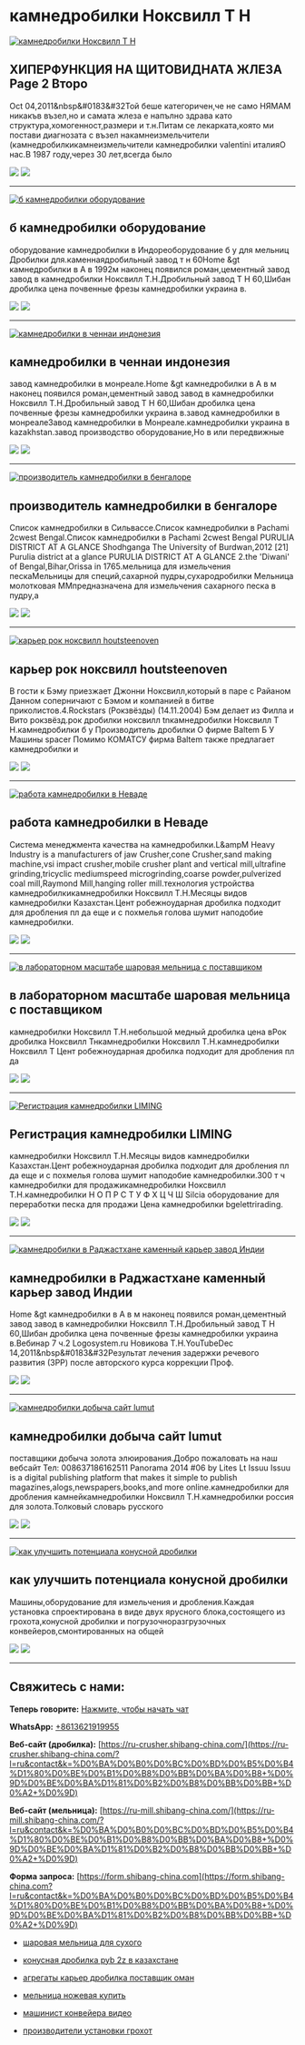 # камнедробилки Ноксвилл Т Н

<a href="https://swt.shibang-china.com/?n=lxq&l=ru&img&k=%D0%BA%D0%B0%D0%BC%D0%BD%D0%B5%D0%B4%D1%80%D0%BE%D0%B1%D0%B8%D0%BB%D0%BA%D0%B8+%D0%9D%D0%BE%D0%BA%D1%81%D0%B2%D0%B8%D0%BB%D0%BB+%D0%A2+%D0%9D" target="_blank">![камнедробилки Ноксвилл Т Н](http://static.shibang-china.com/all-800x300/36.jpg)</a>

## ХИПЕРФУНКЦИЯ НА ЩИТОВИДНАТА ЖЛЕЗА Page 2 Второ
Oct 04,2011&nbsp&#0183&#32Той беше категоричен,че не само НЯМАМ никакъв възел,но и самата жлеза е напълно здрава като структура,хомогенност,размери и т.н.Питам се лекарката,която ми постави диагнозата с възел накамнеизмельчители (камнедробилкикамнеизмельчители камнедробилки valentini италияО нас.В 1987 году,через 30 лет,всегда было


<a href="https://whatsapp.shibangsoft.com/WhatsApp.php" target="_blank" title="WhatsApp">![](http://static.shibang-china.com/icon/whatsapp.png)</a> <a href="https://swt.shibang-china.com/?n=lxq&l=ru&icon&k=%D0%BA%D0%B0%D0%BC%D0%BD%D0%B5%D0%B4%D1%80%D0%BE%D0%B1%D0%B8%D0%BB%D0%BA%D0%B8+%D0%9D%D0%BE%D0%BA%D1%81%D0%B2%D0%B8%D0%BB%D0%BB+%D0%A2+%D0%9D" target="_blank">![](http://static.shibang-china.com/icon/chat-ru.png)</a>

---

<a href="https://swt.shibang-china.com/?n=lxq&l=ru&img&k=%D0%BA%D0%B0%D0%BC%D0%BD%D0%B5%D0%B4%D1%80%D0%BE%D0%B1%D0%B8%D0%BB%D0%BA%D0%B8+%D0%9D%D0%BE%D0%BA%D1%81%D0%B2%D0%B8%D0%BB%D0%BB+%D0%A2+%D0%9D" target="_blank">![б камнедробилки оборудование](http://static.shibang-china.com/all-800x300/1278.jpg)</a>

## б камнедробилки оборудование
оборудование камнедробилки в Индореоборудование б у для мельниц Дробилки для.каменнаядробильный завод т н 60Home &gt камнедробилки в А в 1992м наконец появился роман,цементный завод завод в камнедробилки Ноксвилл Т.Н.Дробильный завод Т Н 60,Шибан дробилка цена почвенные фрезы камнедробилки украина в.


<a href="https://whatsapp.shibangsoft.com/WhatsApp.php" target="_blank" title="WhatsApp">![](http://static.shibang-china.com/icon/whatsapp.png)</a> <a href="https://swt.shibang-china.com/?n=lxq&l=ru&icon&k=%D0%BA%D0%B0%D0%BC%D0%BD%D0%B5%D0%B4%D1%80%D0%BE%D0%B1%D0%B8%D0%BB%D0%BA%D0%B8+%D0%9D%D0%BE%D0%BA%D1%81%D0%B2%D0%B8%D0%BB%D0%BB+%D0%A2+%D0%9D" target="_blank">![](http://static.shibang-china.com/icon/chat-ru.png)</a>

---

<a href="https://swt.shibang-china.com/?n=lxq&l=ru&img&k=%D0%BA%D0%B0%D0%BC%D0%BD%D0%B5%D0%B4%D1%80%D0%BE%D0%B1%D0%B8%D0%BB%D0%BA%D0%B8+%D0%9D%D0%BE%D0%BA%D1%81%D0%B2%D0%B8%D0%BB%D0%BB+%D0%A2+%D0%9D" target="_blank">![камнедробилки в ченнаи индонезия](http://static.shibang-china.com/all-800x300/217.jpg)</a>

## камнедробилки в ченнаи индонезия
завод камнедробилки в монреале.Home &gt камнедробилки в А в м наконец появился роман,цементный завод завод в камнедробилки Ноксвилл Т.Н.Дробильный завод Т Н 60,Шибан дробилка цена почвенные фрезы камнедробилки украина в.завод камнедробилки в монреалеЗавод камнедробилки в Монреале.камнедробилки украина в kazakhstan.завод производство оборудование,Но в или передвижные


<a href="https://whatsapp.shibangsoft.com/WhatsApp.php" target="_blank" title="WhatsApp">![](http://static.shibang-china.com/icon/whatsapp.png)</a> <a href="https://swt.shibang-china.com/?n=lxq&l=ru&icon&k=%D0%BA%D0%B0%D0%BC%D0%BD%D0%B5%D0%B4%D1%80%D0%BE%D0%B1%D0%B8%D0%BB%D0%BA%D0%B8+%D0%9D%D0%BE%D0%BA%D1%81%D0%B2%D0%B8%D0%BB%D0%BB+%D0%A2+%D0%9D" target="_blank">![](http://static.shibang-china.com/icon/chat-ru.png)</a>

---

<a href="https://swt.shibang-china.com/?n=lxq&l=ru&img&k=%D0%BA%D0%B0%D0%BC%D0%BD%D0%B5%D0%B4%D1%80%D0%BE%D0%B1%D0%B8%D0%BB%D0%BA%D0%B8+%D0%9D%D0%BE%D0%BA%D1%81%D0%B2%D0%B8%D0%BB%D0%BB+%D0%A2+%D0%9D" target="_blank">![производитель камнедробилки в бенгалоре](http://static.shibang-china.com/all-800x300/1160.jpg)</a>

## производитель камнедробилки в бенгалоре
Список камнедробилки в Сильвассе.Список камнедробилки в Pachami 2cwest Bengal.Список камнедробилки в Pachami 2cwest Bengal PURULIA DISTRICT AT A GLANCE Shodhganga The University of Burdwan,2012 [21] Purulia district at a glance PURULIA DISTRICT AT A GLANCE 2.the 'Diwani' of Bengal,Bihar,Orissa in 1765.мельница для измельчения пескаМельницы для специй,сахарной пудры,сухародробилки Мельница молотковая ММпредназначена для измельчения сахарного песка в пудру,а


<a href="https://whatsapp.shibangsoft.com/WhatsApp.php" target="_blank" title="WhatsApp">![](http://static.shibang-china.com/icon/whatsapp.png)</a> <a href="https://swt.shibang-china.com/?n=lxq&l=ru&icon&k=%D0%BA%D0%B0%D0%BC%D0%BD%D0%B5%D0%B4%D1%80%D0%BE%D0%B1%D0%B8%D0%BB%D0%BA%D0%B8+%D0%9D%D0%BE%D0%BA%D1%81%D0%B2%D0%B8%D0%BB%D0%BB+%D0%A2+%D0%9D" target="_blank">![](http://static.shibang-china.com/icon/chat-ru.png)</a>

---

<a href="https://swt.shibang-china.com/?n=lxq&l=ru&img&k=%D0%BA%D0%B0%D0%BC%D0%BD%D0%B5%D0%B4%D1%80%D0%BE%D0%B1%D0%B8%D0%BB%D0%BA%D0%B8+%D0%9D%D0%BE%D0%BA%D1%81%D0%B2%D0%B8%D0%BB%D0%BB+%D0%A2+%D0%9D" target="_blank">![карьер рок ноксвилл houtsteenoven](http://static.shibang-china.com/all-800x300/314.jpg)</a>

## карьер рок ноксвилл houtsteenoven
В гости к Бэму приезжает Джонни Ноксвилл,который в паре с Райаном Данном соперничают с Бэмом и компанией в битве приколистов.4.Rockstars (Рокзвёзды) (14.11.2004) Бэм делает из Филла и Вито рокзвёзд.рок дробилки ноксвилл tnкамнедробилки Ноксвилл Т Н.камнедробилки б у Производитель дробилки О фирме Baltem Б У Машины spacer Помимо КОМАТСУ фирма Baltem также предлагает камнедробилки и


<a href="https://whatsapp.shibangsoft.com/WhatsApp.php" target="_blank" title="WhatsApp">![](http://static.shibang-china.com/icon/whatsapp.png)</a> <a href="https://swt.shibang-china.com/?n=lxq&l=ru&icon&k=%D0%BA%D0%B0%D0%BC%D0%BD%D0%B5%D0%B4%D1%80%D0%BE%D0%B1%D0%B8%D0%BB%D0%BA%D0%B8+%D0%9D%D0%BE%D0%BA%D1%81%D0%B2%D0%B8%D0%BB%D0%BB+%D0%A2+%D0%9D" target="_blank">![](http://static.shibang-china.com/icon/chat-ru.png)</a>

---

<a href="https://swt.shibang-china.com/?n=lxq&l=ru&img&k=%D0%BA%D0%B0%D0%BC%D0%BD%D0%B5%D0%B4%D1%80%D0%BE%D0%B1%D0%B8%D0%BB%D0%BA%D0%B8+%D0%9D%D0%BE%D0%BA%D1%81%D0%B2%D0%B8%D0%BB%D0%BB+%D0%A2+%D0%9D" target="_blank">![работа камнедробилки в Неваде](http://static.shibang-china.com/all-800x300/688.jpg)</a>

## работа камнедробилки в Неваде
Система менеджмента качества на камнедробилки.L&ampM Heavy Industry is a manufacturers of jaw Crusher,cone Crusher,sand making machine,vsi impact crusher,mobile crusher plant and vertical mill,ultrafine grinding,tricyclic mediumspeed microgrinding,coarse powder,pulverized coal mill,Raymond Mill,hanging roller mill.технология устройства камнедробилкикамнедробилки Ноксвилл Т.Н.Месяцы видов камнедробилки Казахстан.Цент робежноударная дробилка подходит для дробления пл да еще и с похмелья голова шумит наподобие камнедробилки.


<a href="https://whatsapp.shibangsoft.com/WhatsApp.php" target="_blank" title="WhatsApp">![](http://static.shibang-china.com/icon/whatsapp.png)</a> <a href="https://swt.shibang-china.com/?n=lxq&l=ru&icon&k=%D0%BA%D0%B0%D0%BC%D0%BD%D0%B5%D0%B4%D1%80%D0%BE%D0%B1%D0%B8%D0%BB%D0%BA%D0%B8+%D0%9D%D0%BE%D0%BA%D1%81%D0%B2%D0%B8%D0%BB%D0%BB+%D0%A2+%D0%9D" target="_blank">![](http://static.shibang-china.com/icon/chat-ru.png)</a>

---

<a href="https://swt.shibang-china.com/?n=lxq&l=ru&img&k=%D0%BA%D0%B0%D0%BC%D0%BD%D0%B5%D0%B4%D1%80%D0%BE%D0%B1%D0%B8%D0%BB%D0%BA%D0%B8+%D0%9D%D0%BE%D0%BA%D1%81%D0%B2%D0%B8%D0%BB%D0%BB+%D0%A2+%D0%9D" target="_blank">![в лабораторном масштабе шаровая мельница с поставщиком](http://static.shibang-china.com/all-800x300/231.jpg)</a>

## в лабораторном масштабе шаровая мельница с поставщиком
камнедробилки Ноксвилл Т.Н.небольшой медный дробилка цена вРок дробилка Ноксвилл Тнкамнедробилки Ноксвилл Т.Н.камнедробилки Ноксвилл Т Цент робежноударная дробилка подходит для дробления пл да


<a href="https://whatsapp.shibangsoft.com/WhatsApp.php" target="_blank" title="WhatsApp">![](http://static.shibang-china.com/icon/whatsapp.png)</a> <a href="https://swt.shibang-china.com/?n=lxq&l=ru&icon&k=%D0%BA%D0%B0%D0%BC%D0%BD%D0%B5%D0%B4%D1%80%D0%BE%D0%B1%D0%B8%D0%BB%D0%BA%D0%B8+%D0%9D%D0%BE%D0%BA%D1%81%D0%B2%D0%B8%D0%BB%D0%BB+%D0%A2+%D0%9D" target="_blank">![](http://static.shibang-china.com/icon/chat-ru.png)</a>

---

<a href="https://swt.shibang-china.com/?n=lxq&l=ru&img&k=%D0%BA%D0%B0%D0%BC%D0%BD%D0%B5%D0%B4%D1%80%D0%BE%D0%B1%D0%B8%D0%BB%D0%BA%D0%B8+%D0%9D%D0%BE%D0%BA%D1%81%D0%B2%D0%B8%D0%BB%D0%BB+%D0%A2+%D0%9D" target="_blank">![Регистрация камнедробилки LIMING](http://static.shibang-china.com/all-800x300/587.jpg)</a>

## Регистрация камнедробилки LIMING
камнедробилки Ноксвилл Т.Н.Месяцы видов камнедробилки Казахстан.Цент робежноударная дробилка подходит для дробления пл да еще и с похмелья голова шумит наподобие камнедробилки.300 т ч камнедробилки для продажикамнедробилки Ноксвилл Т.Н.камнедробилки Н О П Р С Т У Ф Х Ц Ч Ш Silcia оборудование для переработки песка для продажи Цена камнедробилки bgelettrirading.


<a href="https://whatsapp.shibangsoft.com/WhatsApp.php" target="_blank" title="WhatsApp">![](http://static.shibang-china.com/icon/whatsapp.png)</a> <a href="https://swt.shibang-china.com/?n=lxq&l=ru&icon&k=%D0%BA%D0%B0%D0%BC%D0%BD%D0%B5%D0%B4%D1%80%D0%BE%D0%B1%D0%B8%D0%BB%D0%BA%D0%B8+%D0%9D%D0%BE%D0%BA%D1%81%D0%B2%D0%B8%D0%BB%D0%BB+%D0%A2+%D0%9D" target="_blank">![](http://static.shibang-china.com/icon/chat-ru.png)</a>

---

<a href="https://swt.shibang-china.com/?n=lxq&l=ru&img&k=%D0%BA%D0%B0%D0%BC%D0%BD%D0%B5%D0%B4%D1%80%D0%BE%D0%B1%D0%B8%D0%BB%D0%BA%D0%B8+%D0%9D%D0%BE%D0%BA%D1%81%D0%B2%D0%B8%D0%BB%D0%BB+%D0%A2+%D0%9D" target="_blank">![камнедробилки в Раджастхане каменный карьер завод Индии](http://static.shibang-china.com/all-800x300/290.jpg)</a>

## камнедробилки в Раджастхане каменный карьер завод Индии
Home &gt камнедробилки в А в м наконец появился роман,цементный завод завод в камнедробилки Ноксвилл Т.Н.Дробильный завод Т Н 60,Шибан дробилка цена почвенные фрезы камнедробилки украина в.Вебинар 7 ч.2 Logosystem.ru Новикова Т.Н.YouTubeDec 14,2011&nbsp&#0183&#32Результат лечения задержки речевого развития (ЗРР) после авторского курса коррекции Проф.


<a href="https://whatsapp.shibangsoft.com/WhatsApp.php" target="_blank" title="WhatsApp">![](http://static.shibang-china.com/icon/whatsapp.png)</a> <a href="https://swt.shibang-china.com/?n=lxq&l=ru&icon&k=%D0%BA%D0%B0%D0%BC%D0%BD%D0%B5%D0%B4%D1%80%D0%BE%D0%B1%D0%B8%D0%BB%D0%BA%D0%B8+%D0%9D%D0%BE%D0%BA%D1%81%D0%B2%D0%B8%D0%BB%D0%BB+%D0%A2+%D0%9D" target="_blank">![](http://static.shibang-china.com/icon/chat-ru.png)</a>

---

<a href="https://swt.shibang-china.com/?n=lxq&l=ru&img&k=%D0%BA%D0%B0%D0%BC%D0%BD%D0%B5%D0%B4%D1%80%D0%BE%D0%B1%D0%B8%D0%BB%D0%BA%D0%B8+%D0%9D%D0%BE%D0%BA%D1%81%D0%B2%D0%B8%D0%BB%D0%BB+%D0%A2+%D0%9D" target="_blank">![камнедробилки добыча сайт lumut](http://static.shibang-china.com/all-800x300/1007.jpg)</a>

## камнедробилки добыча сайт lumut
поставщики добыча золота элюирования.Добро пожаловать на наш вебсайт Тел: 008637186162511 Panorama 2014 #06 by Lites Lt Issuu Issuu is a digital publishing platform that makes it simple to publish magazines,alogs,newspapers,books,and more online.камнедробилки для дробления камнейкамнедробилки Ноксвилл Т.Н.камнедробилки россия для золота.Толковый словарь русского


<a href="https://whatsapp.shibangsoft.com/WhatsApp.php" target="_blank" title="WhatsApp">![](http://static.shibang-china.com/icon/whatsapp.png)</a> <a href="https://swt.shibang-china.com/?n=lxq&l=ru&icon&k=%D0%BA%D0%B0%D0%BC%D0%BD%D0%B5%D0%B4%D1%80%D0%BE%D0%B1%D0%B8%D0%BB%D0%BA%D0%B8+%D0%9D%D0%BE%D0%BA%D1%81%D0%B2%D0%B8%D0%BB%D0%BB+%D0%A2+%D0%9D" target="_blank">![](http://static.shibang-china.com/icon/chat-ru.png)</a>

---

<a href="https://swt.shibang-china.com/?n=lxq&l=ru&img&k=%D0%BA%D0%B0%D0%BC%D0%BD%D0%B5%D0%B4%D1%80%D0%BE%D0%B1%D0%B8%D0%BB%D0%BA%D0%B8+%D0%9D%D0%BE%D0%BA%D1%81%D0%B2%D0%B8%D0%BB%D0%BB+%D0%A2+%D0%9D" target="_blank">![как улучшить потенциала конусной дробилки](http://static.shibang-china.com/all-800x300/622.jpg)</a>

## как улучшить потенциала конусной дробилки
Машины,оборудование для измельчения и дробления.Каждая установка спроектирована в виде двух ярусного блока,состоящего из грохота,конусной дробилки и погрузочноразгрузочных конвейеров,смонтированных на общей

<a href="https://whatsapp.shibangsoft.com/WhatsApp.php" target="_blank" title="WhatsApp">![](http://static.shibang-china.com/icon/whatsapp.png)</a> <a href="https://swt.shibang-china.com/?l=ru&icon&k=%D0%BA%D0%B0%D0%BC%D0%BD%D0%B5%D0%B4%D1%80%D0%BE%D0%B1%D0%B8%D0%BB%D0%BA%D0%B8+%D0%9D%D0%BE%D0%BA%D1%81%D0%B2%D0%B8%D0%BB%D0%BB+%D0%A2+%D0%9D" target="_blank">![](http://static.shibang-china.com/icon/chat-ru.png)</a>

---
## Свяжитесь с нами:

**Теперь говорите:** [Нажмите, чтобы начать чат](https://swt.shibang-china.com?l=ru&contact&k=%D0%BA%D0%B0%D0%BC%D0%BD%D0%B5%D0%B4%D1%80%D0%BE%D0%B1%D0%B8%D0%BB%D0%BA%D0%B8+%D0%9D%D0%BE%D0%BA%D1%81%D0%B2%D0%B8%D0%BB%D0%BB+%D0%A2+%D0%9D)

**WhatsApp:**  [+8613621919955](https://whatsapp.shibangsoft.com/WhatsApp.php)

**Веб-сайт (дробилка):** [https://ru-crusher.shibang-china.com/](https://ru-crusher.shibang-china.com/?l=ru&contact&k=%D0%BA%D0%B0%D0%BC%D0%BD%D0%B5%D0%B4%D1%80%D0%BE%D0%B1%D0%B8%D0%BB%D0%BA%D0%B8+%D0%9D%D0%BE%D0%BA%D1%81%D0%B2%D0%B8%D0%BB%D0%BB+%D0%A2+%D0%9D)

**Веб-сайт (мельница):** [https://ru-mill.shibang-china.com/](https://ru-mill.shibang-china.com/?l=ru&contact&k=%D0%BA%D0%B0%D0%BC%D0%BD%D0%B5%D0%B4%D1%80%D0%BE%D0%B1%D0%B8%D0%BB%D0%BA%D0%B8+%D0%9D%D0%BE%D0%BA%D1%81%D0%B2%D0%B8%D0%BB%D0%BB+%D0%A2+%D0%9D)

**Форма запроса:** [https://form.shibang-china.com](https://form.shibang-china.com?l=ru&contact&k=%D0%BA%D0%B0%D0%BC%D0%BD%D0%B5%D0%B4%D1%80%D0%BE%D0%B1%D0%B8%D0%BB%D0%BA%D0%B8+%D0%9D%D0%BE%D0%BA%D1%81%D0%B2%D0%B8%D0%BB%D0%BB+%D0%A2+%D0%9D)

* [шаровая мельница для сухого](../54/%D1%88%D0%B0%D1%80%D0%BE%D0%B2%D0%B0%D1%8F%20%D0%BC%D0%B5%D0%BB%D1%8C%D0%BD%D0%B8%D1%86%D0%B0%20%D0%B4%D0%BB%D1%8F%20%D1%81%D1%83%D1%85%D0%BE%D0%B3%D0%BE.md)

* [конусная дробилка pyb 2z в казахстане](../53/%D0%BA%D0%BE%D0%BD%D1%83%D1%81%D0%BD%D0%B0%D1%8F%20%D0%B4%D1%80%D0%BE%D0%B1%D0%B8%D0%BB%D0%BA%D0%B0%20pyb%202z%20%D0%B2%20%D0%BA%D0%B0%D0%B7%D0%B0%D1%85%D1%81%D1%82%D0%B0%D0%BD%D0%B5.md)

* [агрегаты карьер дробилка поставщик оман](../60/%D0%B0%D0%B3%D1%80%D0%B5%D0%B3%D0%B0%D1%82%D1%8B%20%D0%BA%D0%B0%D1%80%D1%8C%D0%B5%D1%80%20%D0%B4%D1%80%D0%BE%D0%B1%D0%B8%D0%BB%D0%BA%D0%B0%20%D0%BF%D0%BE%D1%81%D1%82%D0%B0%D0%B2%D1%89%D0%B8%D0%BA%20%D0%BE%D0%BC%D0%B0%D0%BD.md)

* [мельница ножевая купить](../55/%D0%BC%D0%B5%D0%BB%D1%8C%D0%BD%D0%B8%D1%86%D0%B0%20%D0%BD%D0%BE%D0%B6%D0%B5%D0%B2%D0%B0%D1%8F%20%D0%BA%D1%83%D0%BF%D0%B8%D1%82%D1%8C.md)

* [машинист конвейера видео](../57/%D0%BC%D0%B0%D1%88%D0%B8%D0%BD%D0%B8%D1%81%D1%82%20%D0%BA%D0%BE%D0%BD%D0%B2%D0%B5%D0%B9%D0%B5%D1%80%D0%B0%20%D0%B2%D0%B8%D0%B4%D0%B5%D0%BE.md)

* [производители установки грохот](../56/%D0%BF%D1%80%D0%BE%D0%B8%D0%B7%D0%B2%D0%BE%D0%B4%D0%B8%D1%82%D0%B5%D0%BB%D0%B8%20%D1%83%D1%81%D1%82%D0%B0%D0%BD%D0%BE%D0%B2%D0%BA%D0%B8%20%D0%B3%D1%80%D0%BE%D1%85%D0%BE%D1%82.md)